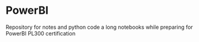 # PowerBI
Repository for notes and python code a long notebooks while preparing for PowerBI PL300 certification
